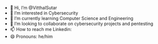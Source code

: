 - 👋 Hi, I’m @VitthalSutar
- 👀 I’m interested in Cybersecurity 
- 🌱 I’m currently learning Computer Science and Engineering 
- 💞️ I’m looking to collaborate on cybersecurity projects and pentesting
- 📫 How to reach me Linkedin: 
- 😄 Pronouns: he/him

<!---
VitthalSutar/VitthalSutar is a ✨ special ✨ repository because its `README.md` (this file) appears on your GitHub profile.
You can click the Preview link to take a look at your changes.
--->
